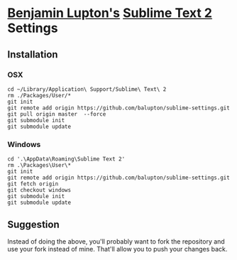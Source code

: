 # [Benjamin Lupton's](http://balupton.com) [Sublime Text 2](http://www.sublimetext.com/2) Settings


## Installation

### OSX

    cd ~/Library/Application\ Support/Sublime\ Text\ 2
    rm ./Packages/User/*
    git init
    git remote add origin https://github.com/balupton/sublime-settings.git
    git pull origin master  --force
    git submodule init
    git submodule update

### Windows

    cd '.\AppData\Roaming\Sublime Text 2'
    rm .\Packages\User\*
    git init
    git remote add origin https://github.com/balupton/sublime-settings.git
    git fetch origin
    git checkout windows
    git submodule init
    git submodule update


## Suggestion

Instead of doing the above, you'll probably want to fork the repository and use your fork instead of mine. That'll allow you to push your changes back.